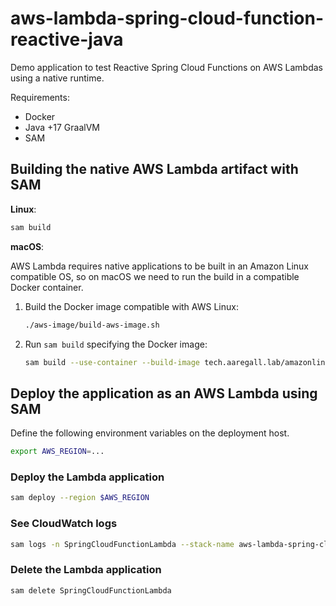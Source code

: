 # aws-lambda-spring-cloud-function-reactive-java

Demo application to test Reactive Spring Cloud Functions on AWS Lambdas using a native runtime.

Requirements:

- Docker
- Java +17 GraalVM
- SAM

## Building the native AWS Lambda artifact with SAM

**Linux**:

````bash
sam build
````

**macOS**:

AWS Lambda requires native applications to be built in an Amazon Linux compatible OS, so on macOS we need to run the build
in a compatible Docker container.

1. Build the Docker image compatible with AWS Linux:

    ````bash
    ./aws-image/build-aws-image.sh
    ````

2. Run `sam build` specifying the Docker image:

    ````bash
    sam build --use-container --build-image tech.aaregall.lab/amazonlinux-graalvm:latest
    ````

## Deploy the application as an AWS Lambda using SAM

Define the following environment variables on the deployment host.

````bash
export AWS_REGION=...
````

### Deploy the Lambda application

````bash
sam deploy --region $AWS_REGION
````

### See CloudWatch logs

````bash
sam logs -n SpringCloudFunctionLambda --stack-name aws-lambda-spring-cloud-function-reactive-java
````

### Delete the Lambda application

````bash
sam delete SpringCloudFunctionLambda
````
